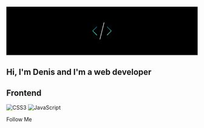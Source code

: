 
![HEADER](https://github.com/Designersss/Designersss/blob/main/assets/bgread.png)

## Hi, I'm Denis and I'm a web developer

## Frontend
![CSS3](https://img.shields.io/badge/-CSS3-0D8799?style=flat-square&logo=CSS3&logoColor=fff)
![JavaScript](https://img.shields.io/badge/-JavaScript-0D8799?style=flat-square&logo=javascript&logoColor=fff)

Follow Me